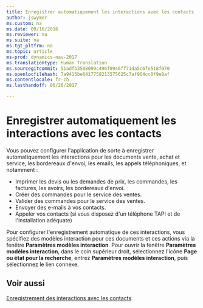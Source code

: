 ```yaml
---
title: Enregistrer automatiquement les interactions avec les contacts
author: jswymer
ms.custom: na
ms.date: 09/16/2016
ms.reviewer: na
ms.suite: na
ms.tgt_pltfrm: na
ms.topic: article
ms-prod: dynamics-nav-2017
ms.translationtype: Human Translation
ms.sourcegitcommit: 51adfb3588099c496f0946ff71da5c6fe518f070
ms.openlocfilehash: 7a9415be6417758213575625c7af964cc0f9e9af
ms.contentlocale: fr-ch
ms.lasthandoff: 06/26/2017

---
```

# <a name="automatically-record-interactions-with-contacts"></a>Enregistrer automatiquement les interactions avec les contacts
Vous pouvez configurer l'application de sorte à enregistrer automatiquement les interactions pour les documents vente, achat et service, les bordereaux d'envoi, les emails, les appels téléphoniques, et notamment :

* Imprimer les devis ou les demandes de prix, les commandes, les factures, les avoirs, les bordereaux d'envoi.
* Créer des commandes pour le service des ventes.
* Valider des commandes pour le service des ventes.
* Envoyer des e-mails à vos contacts.
* Appeler vos contacts (si vous disposez d'un téléphone TAPI et de l'installation adéquate)

Pour configurer l'enregistrement automatique de ces interactions, vous spécifiez des modèles interaction pour ces documents et ces actions via la fenêtre **Paramètres modèles interaction**. Pour ouvrir la fenêtre **Paramètres modèles interaction**, dans le coin supérieur droit, sélectionnez l'icône **Page ou état pour la recherche**, entrez **Paramètres modèles interaction**, puis sélectionnez le lien connexe.

## <a name="see-also"></a>Voir aussi
[Enregistrement des interactions avec les contacts](marketing-interactions.md)  

